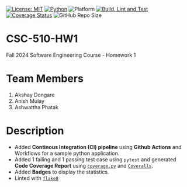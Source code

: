 [![License: MIT](https://img.shields.io/badge/License-MIT-brightgreen.svg)](https://opensource.org/licenses/MIT)
[![Python](https://img.shields.io/badge/Python-3.13%2C%203.12-blue.svg)](https://www.python.org)
![Platform](https://img.shields.io/badge/Platform-Linux%2C%20Windows%2C%20macOS-blue)
[![Build, Lint and Test](https://github.com/AMAPAD/CSC-510-HW1/actions/workflows/pytest_workflow_hw1_csc510.yml/badge.svg)](https://github.com/AMAPAD/CSC-510-HW1/actions/workflows/pytest_workflow_hw1_csc510.yml)
[![Coverage Status](https://coveralls.io/repos/github/AMAPAD/CSC-510-HW1/badge.svg?branch=main)](https://coveralls.io/github/AMAPAD/CSC-510-HW1?branch=main)
![GitHub Repo Size](https://img.shields.io/github/repo-size/AMAPAD/CSC-510-HW1)


# CSC-510-HW1
Fall 2024 Software Engineering Course - Homework 1

# Team Members
1. Akshay Dongare
2. Anish Mulay
3. Ashwattha Phatak

# Description
* Added **Continous Integration (CI) pipeline** using **Github Actions** and Workflows for a sample python application.
* Added 1 failing and 1 passing test case using `pytest` and generated **Code Coverage Report** using [`coverage.py`](https://github.com/nedbat/coveragepy) and [`Coveralls`](https://coveralls.io/).
* Added **Badges** to display the statistics.
* Linted with [`flake8`](https://flake8.pycqa.org/en/latest/)

